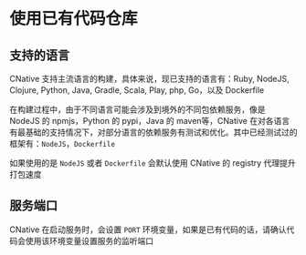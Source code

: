 # 使用已有代码仓库

## 支持的语言
CNative 支持主流语言的构建，具体来说，现已支持的语言有：Ruby, NodeJS, Clojure, Python, Java, Gradle, Scala, Play, php, Go，以及 Dockerfile

在构建过程中，由于不同语言可能会涉及到境外的不同包依赖服务，像是 NodeJS 的 npmjs，Python 的 pypi，Java 的 maven等，CNative 在对各语言有最基础的支持情况下，对部分语言的依赖服务有测试和优化。其中已经测试过的框架有：```NodeJS```，```Dockerfile```

如果使用的是 ```NodeJS``` 或者 ```Dockerfile``` 会默认使用 CNative 的 registry 代理提升打包速度

## 服务端口

CNative 在启动服务时，会设置 ```PORT``` 环境变量，如果是已有代码的话，请确认代码会使用该环境变量设置服务的监听端口